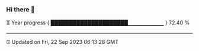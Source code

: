 ### Hi there 👋

⏳ Year progress { █████████████████████▁▁▁▁▁▁▁▁▁ } 72.40 %

---

⏰ Updated on Fri, 22 Sep 2023 06:13:28 GMT
